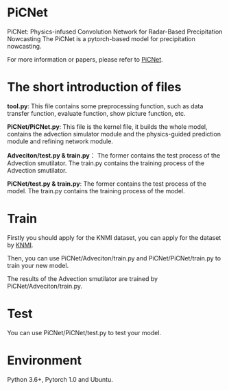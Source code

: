 # PiCNet
PiCNet: Physics-infused Convolution Network for Radar-Based Precipitation Nowcasting
The PiCNet is a pytorch-based model for precipitation nowcasting.

For more information or papers, please refer to [PiCNet](https://ieeexplore.ieee.org/document/10890850).

# The short introduction of files

**tool.py**: This file contains some preprocessing function, such as data transfer function, evaluate function, show picture function, etc.

**PiCNet/PiCNet.py**: This file is the kernel file, it builds the whole model, contains the advection simulator module and the physics-guided prediction module and refining network module.

**Adveciton/test.py & train.py**： The former contains the test process of the Advection smutilator. The train.py contains the training process of the Advection smutilator.

**PiCNet/test.py & train.py**: The former contains the test process of the model. The train.py contains the training process of the model.

# Train
Firstly you should apply for the KNMI dataset, you can apply for the dataset by [KNMI](https://github.com/HansBambel/SmaAt-UNet).

Then, you can use PiCNet/Adveciton/train.py and PiCNet/PiCNet/train.py to train your new model.

The results of the Advection smutilator are trained by PiCNet/Adveciton/train.py.

# Test
You can use PiCNet/PiCNet/test.py to test your model.

# Environment
Python 3.6+, Pytorch 1.0 and Ubuntu.
